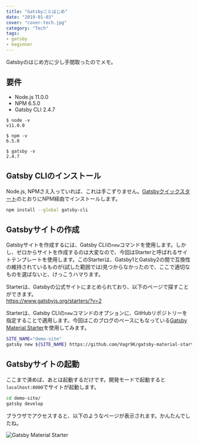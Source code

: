 ```yaml
---
title: "Gatsbyことはじめ"
date: "2019-01-03"
cover: "cover-tech.jpg"
category: "Tech"
tags:
- gatsby
- beginner
---
```


Gatsbyのはじめ方に少し手間取ったのでメモ。

## 要件
- Node.js 11.0.0
- NPM 6.5.0
- Gatsby CLI 2.4.7

```console
$ node -v
v11.0.0

$ npm -v
6.5.0

$ gatsby -v
2.4.7
```

## Gatsby CLIのインストール
Node.js, NPMさえ入っていれば、これは手こずりません。[Gatsbyクイックスタート](https://www.gatsbyjs.org/docs/quick-start)のとおりにNPM経由でインストールします。

```bash
npm install --global gatsby-cli
```

## Gatsbyサイトの作成
Gatsbyサイトを作成するには、Gatsby CLIの`new`コマンドを使用します。しかし、ゼロからサイトを作成するのは大変なので、今回はStarterと呼ばれるサイトテンプレートを使用します。このStarterは、Gatsby1とGatsby2の間で互換性の維持されているものが(試した範囲では)見つからなかったので、ここで適切なものを選ばないと、けっこうハマります。

Starterは、Gatsbyの公式サイトにまとめられており、以下のページで探すことができます。<br>
https://www.gatsbyjs.org/starters/?v=2

Starterは、Gatsby CLIの`new`コマンドのオプションに、GitHubリポジトリーを指定することで適用します。今回はこのブログのベースにもなっている[Gatsby Material Starter](https://github.com/Vagr9K/gatsby-material-starter)を使用してみます。

```bash
SITE_NAME="demo-site"
gatsby new ${SITE_NAME} https://github.com/Vagr9K/gatsby-material-starter
```

## Gatsbyサイトの起動
ここまで済めば、あとは起動するだけです。開発モードで起動すると`localhost:8000`でサイトが起動します。

```bash
cd demo-site/
gatsby develop
```

ブラウザでアクセスすると、以下のようなページが表示されます。かんたんでしたね。

![Gatsby Material Starter](2019-01-03_gatsby-material-starter.png)
